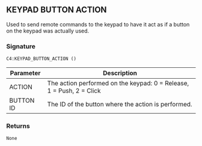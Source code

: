 ## KEYPAD BUTTON ACTION

Used to send remote commands to the keypad to have it act as if a button on the keypad was actually used.

### Signature

`C4:KEYPAD_BUTTON_ACTION ()`


| Parameter | Description |
| --- | --- |
| ACTION | The action performed on the keypad: 0 = Release, 1 = Push, 2 = Click |
| BUTTON ID | The ID of the button where the action is performed. |


### Returns

`None`

